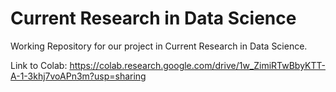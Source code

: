 # Current Research in Data Science
Working Repository for our project in Current Research in Data Science.


Link to Colab: https://colab.research.google.com/drive/1w_ZimiRTwBbyKTT-A-1-3khj7voAPn3m?usp=sharing
